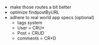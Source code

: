 <!-- - make submit post feature -->
<!-- - add login avatar instead of signup/login for logined users -->
<!-- - add sessions -->
<!-- - add rich text editor for writing posts -->
<!-- - make a dropdown to login avatar which shows logout, write post, etc.. -->
<!-- - sanitize user posts -->
<!-- - pass user with post -->
<!-- - add tooltip for user to tell them drag and drop images work. -->
<!-- - comments are not working yet -->
<!-- - populate user from req.user instead of hidden input -->
<!-- - claps feature -->

- make those routes a bit better
- optimize findpostByURL
- adhere to real world app specs (optional)
  - tags system
  - User = CRU*
  - Post = CRUD
  - comments = CR*D